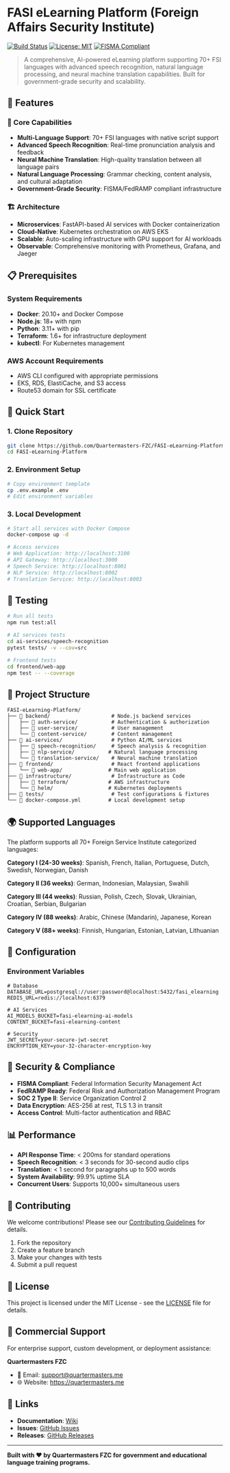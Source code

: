 # FASI eLearning Platform (Foreign Affairs Security Institute)

[![Build Status](https://github.com/Quartermasters-FZC/FASI-eLearning-Platform/workflows/CI/badge.svg)](https://github.com/Quartermasters-FZC/FASI-eLearning-Platform/actions)
[![License: MIT](https://img.shields.io/badge/License-MIT-yellow.svg)](https://opensource.org/licenses/MIT)
[![FISMA Compliant](https://img.shields.io/badge/FISMA-Compliant-blue.svg)](https://www.nist.gov/cyberframework)

> A comprehensive, AI-powered eLearning platform supporting 70+ FSI languages with advanced speech recognition, natural language processing, and neural machine translation capabilities. Built for government-grade security and scalability.

## 🚀 Features

### 🎯 Core Capabilities
- **Multi-Language Support**: 70+ FSI languages with native script support
- **Advanced Speech Recognition**: Real-time pronunciation analysis and feedback
- **Neural Machine Translation**: High-quality translation between all language pairs
- **Natural Language Processing**: Grammar checking, content analysis, and cultural adaptation
- **Government-Grade Security**: FISMA/FedRAMP compliant infrastructure

### 🏗️ Architecture
- **Microservices**: FastAPI-based AI services with Docker containerization
- **Cloud-Native**: Kubernetes orchestration on AWS EKS
- **Scalable**: Auto-scaling infrastructure with GPU support for AI workloads
- **Observable**: Comprehensive monitoring with Prometheus, Grafana, and Jaeger

## 📋 Prerequisites

### System Requirements
- **Docker**: 20.10+ and Docker Compose
- **Node.js**: 18+ with npm
- **Python**: 3.11+ with pip
- **Terraform**: 1.6+ for infrastructure deployment
- **kubectl**: For Kubernetes management

### AWS Account Requirements
- AWS CLI configured with appropriate permissions
- EKS, RDS, ElastiCache, and S3 access
- Route53 domain for SSL certificate

## 🚀 Quick Start

### 1. Clone Repository
```bash
git clone https://github.com/Quartermasters-FZC/FASI-eLearning-Platform.git
cd FASI-eLearning-Platform
```

### 2. Environment Setup
```bash
# Copy environment template
cp .env.example .env
# Edit environment variables
```

### 3. Local Development
```bash
# Start all services with Docker Compose
docker-compose up -d

# Access services
# Web Application: http://localhost:3100
# API Gateway: http://localhost:3000
# Speech Service: http://localhost:8001
# NLP Service: http://localhost:8002
# Translation Service: http://localhost:8003
```

## 🧪 Testing

```bash
# Run all tests
npm run test:all

# AI services tests
cd ai-services/speech-recognition
pytest tests/ -v --cov=src

# Frontend tests
cd frontend/web-app
npm test -- --coverage
```

## 📁 Project Structure

```
FASI-eLearning-Platform/
├── 📁 backend/                    # Node.js backend services
│   ├── 📁 auth-service/           # Authentication & authorization
│   ├── 📁 user-service/           # User management
│   └── 📁 content-service/        # Content management
├── 📁 ai-services/                # Python AI/ML services
│   ├── 📁 speech-recognition/     # Speech analysis & recognition
│   ├── 📁 nlp-service/           # Natural language processing
│   └── 📁 translation-service/    # Neural machine translation
├── 📁 frontend/                   # React frontend applications
│   └── 📁 web-app/               # Main web application
├── 📁 infrastructure/             # Infrastructure as Code
│   ├── 📁 terraform/             # AWS infrastructure
│   └── 📁 helm/                  # Kubernetes deployments
├── 📁 tests/                      # Test configurations & fixtures
└── 📄 docker-compose.yml         # Local development setup
```

## 🌍 Supported Languages

The platform supports all 70+ Foreign Service Institute categorized languages:

**Category I (24-30 weeks)**: Spanish, French, Italian, Portuguese, Dutch, Swedish, Norwegian, Danish

**Category II (36 weeks)**: German, Indonesian, Malaysian, Swahili

**Category III (44 weeks)**: Russian, Polish, Czech, Slovak, Ukrainian, Croatian, Serbian, Bulgarian

**Category IV (88 weeks)**: Arabic, Chinese (Mandarin), Japanese, Korean

**Category V (88+ weeks)**: Finnish, Hungarian, Estonian, Latvian, Lithuanian

## 🔧 Configuration

### Environment Variables
```env
# Database
DATABASE_URL=postgresql://user:password@localhost:5432/fasi_elearning
REDIS_URL=redis://localhost:6379

# AI Services
AI_MODELS_BUCKET=fasi-elearning-ai-models
CONTENT_BUCKET=fasi-elearning-content

# Security
JWT_SECRET=your-secure-jwt-secret
ENCRYPTION_KEY=your-32-character-encryption-key
```

## 🚨 Security & Compliance

- **FISMA Compliant**: Federal Information Security Management Act
- **FedRAMP Ready**: Federal Risk and Authorization Management Program
- **SOC 2 Type II**: Service Organization Control 2
- **Data Encryption**: AES-256 at rest, TLS 1.3 in transit
- **Access Control**: Multi-factor authentication and RBAC

## 📊 Performance

- **API Response Time**: < 200ms for standard operations
- **Speech Recognition**: < 3 seconds for 30-second audio clips
- **Translation**: < 1 second for paragraphs up to 500 words
- **System Availability**: 99.9% uptime SLA
- **Concurrent Users**: Supports 10,000+ simultaneous users

## 🤝 Contributing

We welcome contributions! Please see our [Contributing Guidelines](CONTRIBUTING.md) for details.

1. Fork the repository
2. Create a feature branch
3. Make your changes with tests
4. Submit a pull request

## 📜 License

This project is licensed under the MIT License - see the [LICENSE](LICENSE) file for details.

## 🏢 Commercial Support

For enterprise support, custom development, or deployment assistance:

**Quartermasters FZC**
- 📧 Email: support@quartermasters.me
- 🌐 Website: https://quartermasters.me

## 🔗 Links

- **Documentation**: [Wiki](https://github.com/Quartermasters-FZC/FASI-eLearning-Platform/wiki)
- **Issues**: [GitHub Issues](https://github.com/Quartermasters-FZC/FASI-eLearning-Platform/issues)
- **Releases**: [GitHub Releases](https://github.com/Quartermasters-FZC/FASI-eLearning-Platform/releases)

---

**Built with ❤️ by Quartermasters FZC for government and educational language training programs.**